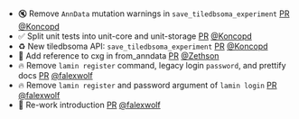 - 🔇 Remove `AnnData` mutation warnings in `save_tiledbsoma_experiment` [PR](https://github.com/laminlabs/lamindb/pull/1849) [@Koncopd](https://github.com/Koncopd)
- ✅ Split unit tests into unit-core and unit-storage [PR](https://github.com/laminlabs/lamindb/pull/1847) [@Koncopd](https://github.com/Koncopd)
- ♻️ New tiledbsoma API: `save_tiledbsoma_experiment` [PR](https://github.com/laminlabs/lamindb/pull/1842) [@Koncopd](https://github.com/Koncopd)
- :memo: Add reference to cxg in from_anndata [PR](https://github.com/laminlabs/lamindb/pull/1841) [@Zethson](https://github.com/Zethson)
- 🔥 Remove `lamin register` command, legacy login `password`, and prettify docs [PR](https://github.com/laminlabs/lamindb/pull/1846) [@falexwolf](https://github.com/falexwolf)
- 🔥 Remove `lamin register` and password argument of `lamin login` [PR](https://github.com/laminlabs/lamin-cli/pull/63) [@falexwolf](https://github.com/falexwolf)
- 📝 Re-work introduction [PR](https://github.com/laminlabs/lamindb/pull/1844) [@falexwolf](https://github.com/falexwolf)
